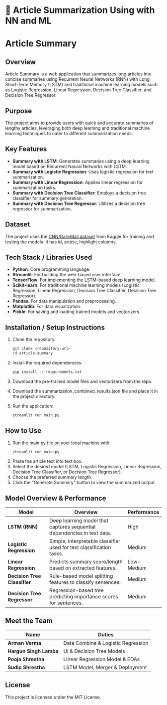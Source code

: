 # 📝 Article Summarization Using with NN and ML

# Article Summary

## Overview
Article Summary is a web application that summarizes long articles into concise summaries using Recurrent Neural Networks (RNN) with Long Short-Term Memory (LSTM) and traditional machine learning models such as Logistic Regression, Linear Regression, Decision Tree Classifier, and Decision Tree Regressor.

## Purpose
The project aims to provide users with quick and accurate summaries of lengthy articles, leveraging both deep learning and traditional machine learning techniques to cater to different summarization needs.

## Key Features
- **Summary with LSTM**: Generates summaries using a deep learning model based on Recurrent Neural Networks with LSTM.
- **Summary with Logistic Regression**: Uses logistic regression for text summarization.
- **Summary with Linear Regression**: Applies linear regression for summarization tasks.
- **Summary with Decision Tree Classifier**: Employs a decision tree classifier for summary generation.
- **Summary with Decision Tree Regressor**: Utilizes a decision tree regressor for summarization.

## Dataset
The project uses the [CNN/DailyMail dataset](https://www.kaggle.com/datasets/gowrishankarp/newspaper-text-summarization-cnn-dailymail) from Kaggle for training and testing the models. It has id, article, highlight columns.

## Tech Stack / Libraries Used
- **Python**: Core programming language.
- **Streamlit**: For building the web-based user interface.
- **TensorFlow**: For implementing the LSTM-based deep learning model.
- **Scikit-learn**: For traditional machine learning models (Logistic Regression, Linear Regression, Decision Tree Classifier, Decision Tree Regressor).
- **Pandas**: For data manipulation and preprocessing.
- **Matplotlib**: For data visualization.
- **Pickle**: For saving and loading trained models and vectorizers.

## Installation / Setup Instructions
1. Clone the repository:
   ```bash
   git clone <repository-url>
   cd article-summary

2. Install the required dependencies:
   ```bash
   pip install -r requirements.txt

3. Download the pre-trained model files and vectorizers from the repo.
   
4. Download the summarization_combined_results.json file and place it in the project directory.

5. Run the application:
   ```bash
   streamlit run main.py

## How to Use
1. Run the main.py file on your local machine with
   ```bash
   streamlit run main.py
2. Paste the article text into text box.
3. Select the desired model (LSTM, Logistic Regression, Linear Regression, Decision Tree Classifier, or Decision Tree Regressor).
4. Choose the preferred summary length.
5. Click the "Generate Summary" button to view the summarized output.

## Model Overview & Performance

| Model                      | Overview                                                                 | Performance |
|----------------------------|---------------------------------------------------------------------------|-------------|
| **LSTM (RNN)**             | Deep learning model that captures sequential dependencies in text data. | High        |
| **Logistic Regression**    | Simple, interpretable classifier used for text classification tasks.    | Medium      |
| **Linear Regression**      | Predicts summary score/length based on extracted features.               | Low-Medium  |
| **Decision Tree Classifier** | Rule-based model splitting features to classify sentences.              | Medium      |
| **Decision Tree Regressor**  | Regression-based tree predicting importance scores for sentences.       | Medium      |


## Meet the Team

| Name                     | Duties                                                                 |
|--------------------------|-------------------------------------------------------------------------|
| **Arman Verma**          | Data Combine & Logistic Regression                                      |
| **Hargun Singh Lamba**   | UI & Decision Tree Models                                              |
| **Pooja Shrestha**       | Linear Regression Model & EDAs                                         |
| **Sudip Shrestha**       | LSTM Model, Merger & Deployment                                        |

## License
This project is licensed under the MIT License.



